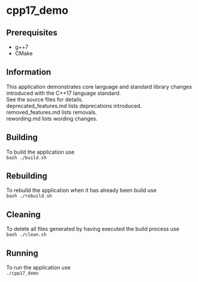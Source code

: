 # cpp17_demo
## Prerequisites
- g++7
- CMake

## Information
This application demonstrates core language and standard library changes introduced with the C++17 language standard.  
See the source files for details.  
deprecated_features.md lists deprecations introduced.  
removed_features.md lists removals.  
rewording.md lists wording changes.  

## Building
To build the application use  
`
bash ./build.sh
`

## Rebuilding
To rebuild the application when it has already been build use  
`
bash ./rebuild.sh
`

## Cleaning
To delete all files generated by having executed the build process use  
`
bash ./clean.sh
`

## Running
To run the application use  
`
./cpp17_demo
`
